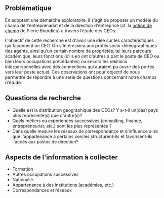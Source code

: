 ## Problématique

En adoptant une démarche exploratoire, il s'agit de proposer un modèle du champ de l'entreprenariat et de la direction d'entreprise (cf. la [notion de champ](https://fr.wikipedia.org/wiki/Champ_(sociologie)) de Pierre Bourdieu) à travers l’étude des CEOs.

L'objectif de cette recherche est d'avoir une idée sur les caractéristiques qui façonnent un CEO. On s'intéressera aux profils socio-démographiques des agents, ainsi qu'un certain nombre de propriétés, tel leurs parcours académique, leurs fonctions (s'ils en ont d'autres à part le poste de CEO ou bien leurs occupations précédantes) ou encors les relations interpersonnelles avec des connections qui auraient pu ouvrir des portes vers leur poste actuel. Ces observations ont pour objectif de nous permettre de répondre à une serie de questions concernant notre champs d'étude.

## Questions de recherche

* Quelle est la distribution geographique des CEOs? Y a-t-il un(des) pays plus représenté(s) que d'autre(s)?
* Quels métiers ou expériences successives (consulting, finance, entrepreneuriat, etc.) sont les plus représentés ?
* Dans quelle mesure les réseaux de correspondance et d'influence ainsi que l'appartenance à certains cercles structurent-ils et favorisent-ils l'accès aux postes de direction?

## Aspects de l'information à collecter

* Formation
* Autres occupations successives
* Nationalié
* Appartenance à des institutions (académies, etc.)
* Correspondances et réseaux
